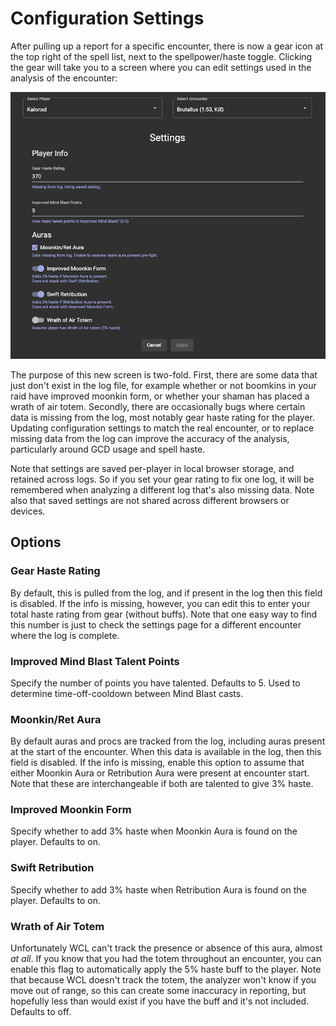 # Configuration Settings

After pulling up a report for a specific encounter, there is now a gear icon at the top right of the spell list, next
to the spellpower/haste toggle. Clicking the gear will take you to a screen where you can edit settings used in the
analysis of the encounter:

![Configuration Settings Screen](./docs/images/settings-screen.png)

The purpose of this new screen is two-fold. First, there are some data that just don't exist in the log file, for
example whether or not boomkins in your raid have improved moonkin form, or whether your shaman has placed a wrath
of air totem. Secondly, there are occasionally bugs where certain data is missing from the log, most notably gear
haste rating for the player. Updating configuration settings to match the real encounter, or to replace missing data
from the log can improve the accuracy of the analysis, particularly around GCD usage and spell haste.

Note that settings are saved per-player in local browser storage, and retained across logs. So if you set your gear rating
to fix one log, it will be remembered when analyzing a different log that's also missing data. Note also that saved
settings are not shared across different browsers or devices.

## Options

### Gear Haste Rating

By default, this is pulled from the log, and if present in the log then this field is disabled. If the info is missing,
however, you can edit this to enter your total haste rating from gear (without buffs). Note that one easy way to find
this number is just to check the settings page for a different encounter where the log is complete.

### Improved Mind Blast Talent Points

Specify the number of points you have talented. Defaults to 5. Used to determine time-off-cooldown between Mind Blast casts.

### Moonkin/Ret Aura

By default auras and procs are tracked from the log, including auras present at the start of the encounter. When this data
is available in the log, then this field is disabled. If the info is missing, enable this option to assume that either
Moonkin Aura or Retribution Aura were present at encounter start. Note that these are interchangeable if both are talented to
give 3% haste.

### Improved Moonkin Form

Specify whether to add 3% haste when Moonkin Aura is found on the player. Defaults to on.

### Swift Retribution

Specify whether to add 3% haste when Retribution Aura is found on the player. Defaults to on.

### Wrath of Air Totem

Unfortunately WCL can't track the presence or absence of this aura, almost _at all_. If you know that you had
the totem throughout an encounter, you can enable this flag to automatically apply the 5% haste buff to the player.
Note that because WCL doesn't track the totem, the analyzer won't know if you move out of range, so this can create some
inaccuracy in reporting, but hopefully less than would exist if you have the buff and it's not included.
Defaults to off.
